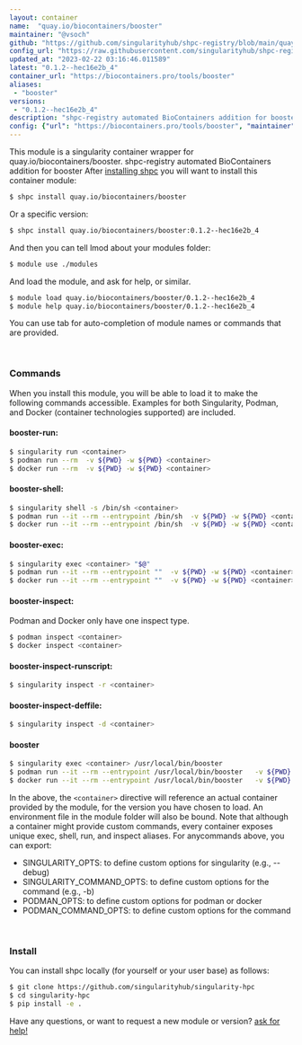 ```yaml
---
layout: container
name:  "quay.io/biocontainers/booster"
maintainer: "@vsoch"
github: "https://github.com/singularityhub/shpc-registry/blob/main/quay.io/biocontainers/booster/container.yaml"
config_url: "https://raw.githubusercontent.com/singularityhub/shpc-registry/main/quay.io/biocontainers/booster/container.yaml"
updated_at: "2023-02-22 03:16:46.011589"
latest: "0.1.2--hec16e2b_4"
container_url: "https://biocontainers.pro/tools/booster"
aliases:
 - "booster"
versions:
 - "0.1.2--hec16e2b_4"
description: "shpc-registry automated BioContainers addition for booster"
config: {"url": "https://biocontainers.pro/tools/booster", "maintainer": "@vsoch", "description": "shpc-registry automated BioContainers addition for booster", "latest": {"0.1.2--hec16e2b_4": "sha256:548ea4089fd808f6a5f9a62754914f03fcce65305195aa79dda765f64c48c6eb"}, "tags": {"0.1.2--hec16e2b_4": "sha256:548ea4089fd808f6a5f9a62754914f03fcce65305195aa79dda765f64c48c6eb"}, "docker": "quay.io/biocontainers/booster", "aliases": {"booster": "/usr/local/bin/booster"}}
---
```


This module is a singularity container wrapper for quay.io/biocontainers/booster.
shpc-registry automated BioContainers addition for booster
After [installing shpc](#install) you will want to install this container module:


```bash
$ shpc install quay.io/biocontainers/booster
```

Or a specific version:

```bash
$ shpc install quay.io/biocontainers/booster:0.1.2--hec16e2b_4
```

And then you can tell lmod about your modules folder:

```bash
$ module use ./modules
```

And load the module, and ask for help, or similar.

```bash
$ module load quay.io/biocontainers/booster/0.1.2--hec16e2b_4
$ module help quay.io/biocontainers/booster/0.1.2--hec16e2b_4
```

You can use tab for auto-completion of module names or commands that are provided.

<br>

### Commands

When you install this module, you will be able to load it to make the following commands accessible.
Examples for both Singularity, Podman, and Docker (container technologies supported) are included.

#### booster-run:

```bash
$ singularity run <container>
$ podman run --rm  -v ${PWD} -w ${PWD} <container>
$ docker run --rm  -v ${PWD} -w ${PWD} <container>
```

#### booster-shell:

```bash
$ singularity shell -s /bin/sh <container>
$ podman run --it --rm --entrypoint /bin/sh  -v ${PWD} -w ${PWD} <container>
$ docker run --it --rm --entrypoint /bin/sh  -v ${PWD} -w ${PWD} <container>
```

#### booster-exec:

```bash
$ singularity exec <container> "$@"
$ podman run --it --rm --entrypoint ""  -v ${PWD} -w ${PWD} <container> "$@"
$ docker run --it --rm --entrypoint ""  -v ${PWD} -w ${PWD} <container> "$@"
```

#### booster-inspect:

Podman and Docker only have one inspect type.

```bash
$ podman inspect <container>
$ docker inspect <container>
```

#### booster-inspect-runscript:

```bash
$ singularity inspect -r <container>
```

#### booster-inspect-deffile:

```bash
$ singularity inspect -d <container>
```


#### booster

```bash
$ singularity exec <container> /usr/local/bin/booster
$ podman run --it --rm --entrypoint /usr/local/bin/booster   -v ${PWD} -w ${PWD} <container> -c " $@"
$ docker run --it --rm --entrypoint /usr/local/bin/booster   -v ${PWD} -w ${PWD} <container> -c " $@"
```



In the above, the `<container>` directive will reference an actual container provided
by the module, for the version you have chosen to load. An environment file in the
module folder will also be bound. Note that although a container
might provide custom commands, every container exposes unique exec, shell, run, and
inspect aliases. For anycommands above, you can export:

 - SINGULARITY_OPTS: to define custom options for singularity (e.g., --debug)
 - SINGULARITY_COMMAND_OPTS: to define custom options for the command (e.g., -b)
 - PODMAN_OPTS: to define custom options for podman or docker
 - PODMAN_COMMAND_OPTS: to define custom options for the command

<br>

### Install

You can install shpc locally (for yourself or your user base) as follows:

```bash
$ git clone https://github.com/singularityhub/singularity-hpc
$ cd singularity-hpc
$ pip install -e .
```

Have any questions, or want to request a new module or version? [ask for help!](https://github.com/singularityhub/singularity-hpc/issues)